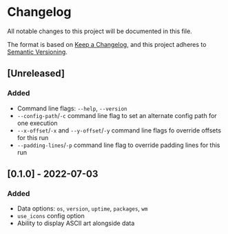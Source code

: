 # Changelog

All notable changes to this project will be documented in this file.

The format is based on [Keep a Changelog](https://keepachangelog.com/en/1.0.0/),
and this project adheres to [Semantic Versioning](https://semver.org/spec/v2.0.0.html).

## [Unreleased]

### Added

- Command line flags: `--help`, `--version`
- `--config-path`/`-c` command line flag to set an alternate config path for one execution
- `--x-offset`/`-x` and `--y-offset`/`-y` command line flags fo override offsets for this run
- `--padding-lines`/`-p` command line flag to override padding lines for this run

## [0.1.0] - 2022-07-03

### Added

- Data options: `os`, `version`, `uptime`, `packages`, `wm`
- `use_icons` config option
- Ability to display ASCII art alongside data
